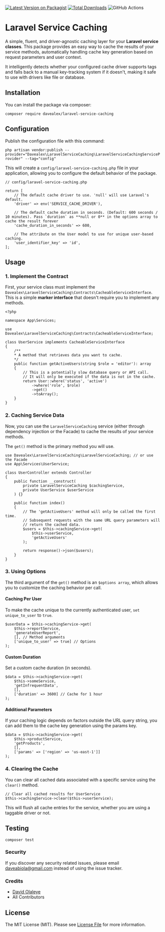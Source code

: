 [![Latest Version on Packagist](https://img.shields.io/packagist/v/davealex/laravel-service-caching.svg?style=flat-square)](https://packagist.org/packages/davealex/laravel-service-caching)
[![Total Downloads](https://img.shields.io/packagist/dt/davealex/laravel-service-caching.svg?style=flat-square)](https://packagist.org/packages/davealex/laravel-service-caching)
![GitHub Actions](https://github.com/davealex/laravel-service-caching/actions/workflows/main.yml/badge.svg)

# **Laravel Service Caching**

A simple, fluent, and driver-agnostic caching layer for your **Laravel service classes**. This package provides an easy way to cache the results of your service methods, automatically handling cache key generation based on request parameters and user context.

It intelligently detects whether your configured cache driver supports tags and falls back to a manual key-tracking system if it doesn't, making it safe to use with drivers like file or database.

## **Installation**

You can install the package via composer:

`composer require davealex/laravel-service-caching`

## **Configuration**

Publish the configuration file with this command:

`php artisan vendor:publish --provider="Davealex\LaravelServiceCaching\LaravelServiceCachingServiceProvider" --tag="config"`

This will create a `config/laravel-service-caching.php` file in your application, allowing you to configure the default behavior of the package.

````
// config/laravel-service-caching.php

return [  
    // The default cache driver to use. 'null' will use Laravel's default.  
    'driver' => env('SERVICE_CACHE_DRIVER'),
    
    // The default cache duration in seconds. (Default: 600 seconds / 10 minutes). Pass `duration` as **null or 0** in the options array to cache the result forever
    'cache_duration_in_seconds' => 600,

    // The attribute on the User model to use for unique user-based caching.  
    'user_identifier_key' => 'id',  
];
````

## **Usage**

### **1. Implement the Contract**

First, your service class must implement the `Davealex\LaravelServiceCaching\Contracts\CacheableServiceInterface`. This is a simple **marker interface** that doesn't require you to implement any methods.

````
<?php

namespace App\Services;

use Davealex\LaravelServiceCaching\Contracts\CacheableServiceInterface;

class UserService implements CacheableServiceInterface  
{  
    /**  
    * A method that retrieves data you want to cache.  
    */  
    public function getActiveUsers(string $role = 'editor'): array  
    {  
        // This is a potentially slow database query or API call.  
        // It will only be executed if the data is not in the cache.  
        return User::where('status', 'active')
            ->where('role', $role)
            ->get()
            ->toArray();  
    }  
}
````

### **2. Caching Service Data**

Now, you can use the `LaravelServiceCaching` service (either through dependency injection or the Facade) to cache the results of your service methods.

The `get()` method is the primary method you will use.

````
use Davealex\LaravelServiceCaching\LaravelServiceCaching; // or use the Facade  
use App\Services\UserService;

class UserController extends Controller  
{  
    public function __construct(  
        private LaravelServiceCaching $cachingService,  
        private UserService $userService  
    ) {}

    public function index()  
    {  
        // The 'getActiveUsers' method will only be called the first time.  
        // Subsequent requests with the same URL query parameters will  
        // return the cached data.
        $users = $this->cachingService->get(  
            $this->userService,  
            'getActiveUsers'  
        );

        return response()->json($users);  
    }  
}
````

### **3. Using Options**

The third argument of the `get()` method is an `$options array`, which allows you to customize the caching behavior per call.

#### **Caching Per User**

To make the cache unique to the currently authenticated user, `set unique_to_user` to `true`.
````
$userData = $this->cachingService->get(  
    $this->reportService,  
    'generateUserReport',  
    [], // Method arguments  
    ['unique_to_user' => true] // Options  
);
````
#### **Custom Duration**

Set a custom cache duration (in seconds).
````
$data = $this->cachingService->get(  
    $this->someService,  
    'getInfrequentData',  
    [],  
    ['duration' => 3600] // Cache for 1 hour  
);
````
#### **Additional Parameters**

If your caching logic depends on factors outside the URL query string, you can add them to the cache key generation using the params key.
````
$data = $this->cachingService->get(  
    $this->productService,  
    'getProducts',  
    [],  
    ['params' => ['region' => 'us-east-1']]  
);
````

### **4. Clearing the Cache**

You can clear all cached data associated with a specific service using the `clear()` method.
````
// Clear all cached results for UserService  
$this->cachingService->clear($this->userService);
````
This will flush all cache entries for the service, whether you are using a taggable driver or not.

## **Testing**

`composer test`

### **Security**

If you discover any security related issues, please email [daveabiola@gmail.com](mailto:daveabiola@gmail.com) instead of using the issue tracker.

### **Credits**

* [David Olaleye](https://github.com/davealex)
* All Contributors

## **License**

The MIT License (MIT). Please see [License File](https://www.google.com/search?q=LICENSE) for more information.
